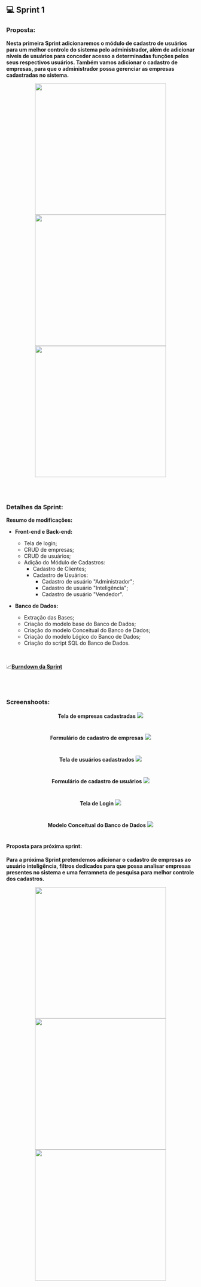 ## 💻 Sprint 1

### Proposta:
**Nesta primeira Sprint adicionaremos o módulo de cadastro de usuários para um melhor controle do sistema pelo administrador, além de adicionar níveis de usuários para conceder acesso a determinadas funções pelos seus respectivos usuários. Também vamos adicionar o cadastro de empresas, para que o administrador possa gerenciar as empresas cadastradas no sistema.**
<p align=center>
<img src="https://github.com/MaXximiles/API5-SEM/blob/main/Documenta%C3%A7%C3%A3o/User%20Story%20Cards/USC01.png" width="350">
<img src="https://github.com/MaXximiles/API5-SEM/blob/main/Documenta%C3%A7%C3%A3o/User%20Story%20Cards/USC02.png" width="350">
<img src="https://github.com/MaXximiles/API5-SEM/blob/main/Documenta%C3%A7%C3%A3o/User%20Story%20Cards/USC03.png" width="350">

</p></br><h1></h1>


### Detalhes da Sprint:
<b>Resumo de modificações:
- Front-end e Back-end:</b>
  - Tela de login;
  - CRUD de empresas;
  - CRUD de usuários;
  - Adição do Módulo de Cadastros:
    - Cadastro de Clientes;
    - Cadastro de Usuários:
      - Cadastro de usuário "Administrador";
      - Cadastro de usuário "Inteligência";
      - Cadastro de usuário "Vendedor".

- <b>Banco de Dados:</b>
  - Extração das Bases; 
  - Criação do modelo base do Banco de Dados;
  - Criação do modelo Conceitual do Banco de Dados;
  - Criação do modelo Lógico do Banco de Dados;
  - Criação do script SQL do Banco de Dados.
</br>

📈<b>[Burndown da Sprint](https://github.com/MaXximiles/API5-SEM/tree/main/Documentação/Burndowns)</b>


<!-- ### APRESENTAÇÃO (Colocar após o término da Sprint 1)-->

</p></br><h1></h1>

### Screenshoots:
<p align=center> <b>Tela de empresas cadastradas</b>
<img src="https://user-images.githubusercontent.com/68132461/163505356-3efb666f-8510-42b0-b35f-c38f44ec93ee.png">
<h1></h1>  
<p align=center> <b>Formulário de cadastro de empresas</b>
<img src="https://user-images.githubusercontent.com/68132461/163505495-492a30c6-c7f2-479e-8a43-0458bca3a140.png">  
<h1></h1> 
<p align=center> <b>Tela de usuários cadastrados</b>
<img src="https://user-images.githubusercontent.com/68132461/163505384-62f786e7-af8f-41b9-a63e-d130eb90e087.png">    
<h1></h1> 
<p align=center> <b>Formulário de cadastro de usuários</b>
<img src="https://user-images.githubusercontent.com/68132461/163505459-3b39f938-775d-4c49-af80-3d89ddc175c4.png"> 
<h1></h1>
<p align=center> <b>Tela de Login</b>
<img src="https://user-images.githubusercontent.com/68132461/163505521-e42e07a3-ce1b-4e8f-b6ad-fc0025ca0f11.png">  
<h1></h1>
<p align=center> <b>Modelo Conceitual do Banco de Dados</b>
<img src="https://github.com/MaXximiles/API5-SEM/blob/main/Documentação/Database/MODELO_FISICO_v2.png"> 
     
<h1></h1> 

#### Proposta para próxima sprint:
<b>Para a próxima Sprint pretendemos adicionar o cadastro de empresas ao usuário inteligência, filtros dedicados para que possa analisar empresas presentes no sistema e uma ferramneta de pesquisa para melhor controle dos cadastros.</b>
<p align=center>
<img src="https://github.com/MaXximiles/API5-SEM/blob/main/Documenta%C3%A7%C3%A3o/User%20Story%20Cards/USC04.png" width="350">
<img src="https://github.com/MaXximiles/API5-SEM/blob/main/Documenta%C3%A7%C3%A3o/User%20Story%20Cards/USC05.png" width="350">
<img src="https://github.com/MaXximiles/API5-SEM/blob/main/Documenta%C3%A7%C3%A3o/User%20Story%20Cards/USC06.png" width="350">
